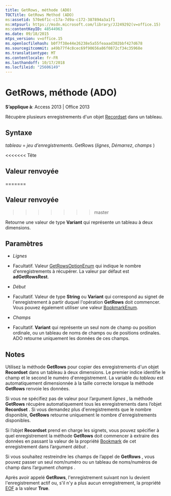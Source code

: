 ```yaml
---
title: GetRows, méthode (ADO)
TOCTitle: GetRows Method (ADO)
ms:assetid: 570e6f1c-c17a-7d9a-c172-387894a3a1f1
ms:mtpsurl: https://msdn.microsoft.com/library/JJ249292(v=office.15)
ms:contentKeyID: 48544963
ms.date: 09/18/2015
mtps_version: v=office.15
ms.openlocfilehash: b0f7f38e44e26238e5a55feaaad302bbf427d678
ms.sourcegitcommit: a49b77f4c8cec69f90656a86f0872cf34c35968e
ms.translationtype: MT
ms.contentlocale: fr-FR
ms.lasthandoff: 10/17/2018
ms.locfileid: "25606149"
---
```

# <a name="getrows-method-ado"></a>GetRows, méthode (ADO)


**S’applique à**: Access 2013 | Office 2013


Récupère plusieurs enregistrements d'un objet [Recordset](recordset-object-ado.md) dans un tableau.

## <a name="syntax"></a>Syntaxe

*tableau* = *jeu d’enregistrements*. GetRows (*lignes*, *Démarrez*, *champs* )

<<<<<<< Tête
## <a name="return-value"></a>Valeur renvoyée
=======
## <a name="return-value"></a>Valeur renvoyée
>>>>>>> master

Retourne une valeur de type **Variant** qui représente un tableau à deux dimensions.

## <a name="parameters"></a>Paramètres

  - *Lignes*

  - Facultatif. Valeur [GetRowsOptionEnum](getrowsoptionenum.md) qui indique le nombre d'enregistrements à récupérer. La valeur par défaut est **adGetRowsRest**.

  - *Début*

  - Facultatif. Valeur de type **String** ou **Variant** qui correspond au signet de l'enregistrement à partir duquel l'opération **GetRows** doit commencer. Vous pouvez également utiliser une valeur [BookmarkEnum](bookmarkenum.md).

  - *Champs*

  - Facultatif. **Variant** qui représente un seul nom de champ ou position ordinale, ou un tableau de noms de champs ou de positions ordinales. ADO retourne uniquement les données de ces champs.

## <a name="remarks"></a>Notes

Utilisez la méthode **GetRows** pour copier des enregistrements d'un objet **Recordset** dans un tableau à deux dimensions. Le premier indice identifie le champ et le second le numéro d'enregistrement. La variable du *tableau* est automatiquement dimensionnée à la taille correcte lorsque la méthode **GetRows** renvoie les données.

Si vous ne spécifiez pas de valeur pour l’argument *lignes* , la méthode **GetRows** récupère automatiquement tous les enregistrements dans l’objet **Recordset** . Si vous demandez plus d'enregistrements que le nombre disponible, **GetRows** retourne uniquement le nombre d'enregistrements disponibles.

Si l’objet **Recordset** prend en charge les signets, vous pouvez spécifier à quel enregistrement la méthode **GetRows** doit commencer à extraire des données en passant la valeur de la propriété [Bookmark](bookmark-property-ado.md) de cet enregistrement dans l’argument *début* .

Si vous souhaitez restreindre les champs de l’appel de **GetRows** , vous pouvez passer un seul nom/numéro ou un tableau de noms/numéros de champ dans l’argument *champs* .

Après avoir appelé **GetRows**, l'enregistrement suivant non lu devient l'enregistrement actif ou, s'il n'y a plus aucun enregistrement, la propriété [EOF](bof-eof-properties-ado.md) a la valeur **True**.

